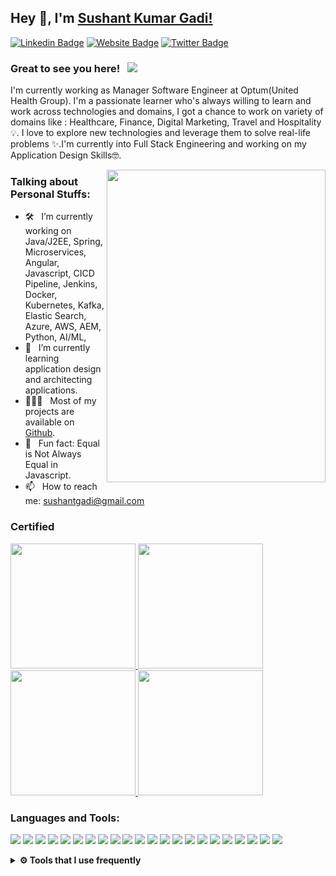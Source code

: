 ## Hey 👋, I'm [Sushant Kumar Gadi!](https://github.com/sushantgadi/)

[![Linkedin Badge](https://img.shields.io/badge/-LinkedIn-0e76a8?style=flat-square&logo=Linkedin&logoColor=white)](www.linkedin.com/in/sushantgadi)
[![Website Badge](https://img.shields.io/badge/Website-3b5998?style=flat-square&logo=google-chrome&logoColor=white)](https://sushantgadi.github.io/)
[![Twitter Badge](https://img.shields.io/badge/-Twitter-00acee?style=flat-square&logo=Twitter&logoColor=white)](https://twitter.com/sushantgadi)


### Great to see you here! &nbsp; ![](https://visitor-badge.glitch.me/badge?page_id=sushantgadi.sushantgadi&style=flat-square&color=0088cc)

I'm currently working as Manager Software Engineer at Optum(United Health Group). I'm a passionate learner who's always willing to learn and work across technologies and domains, I got a chance to work on variety of domains like : Healthcare, Finance, Digital Marketing, Travel and Hospitality 💡. I love to explore new technologies and leverage them to solve real-life problems ✨.I'm currently into Full Stack Engineering and working on my Application Design Skills🤓.

<img align="right" height="500" width="350" alt="" src="https://raw.githubusercontent.com/sushantgadi/sushantgadi.github.io/main/docs/hello.gif" />

### Talking about Personal Stuffs:

- 🛠 &nbsp; I’m currently working on Java/J2EE, Spring, Microservices, Angular, Javascript, CICD Pipeline, Jenkins, Docker, Kubernetes, Kafka, Elastic Search, Azure, AWS, AEM, Python, AI/ML,
- 🚀 &nbsp; I’m currently learning application design and architecting applications.
- 👨🏻‍💻 &nbsp; Most of my projects are available on [Github](https://github.com/sushantgadi).
- 👾 &nbsp; Fun fact: Equal is Not Always Equal in Javascript.
- 📫 &nbsp; How to reach me: sushantgadi@gmail.com

### Certified
<p>
 <a href="https://www.credly.com/badges/600d688c-cfde-46c0-b4fc-b0db7fc45424" target="_blank">
<img src="https://images.credly.com/size/340x340/images/285339cc-675a-4b1a-bdd9-283868af2fc8/EXAM-Expert-AZ-303-600x600.png" width="200" height="200"/>
</a>
<a href="https://www.credly.com/badges/295674b0-1a63-423b-9690-d6a71a8a928d" target="_blank">
<img src="https://images.credly.com/size/340x340/images/be8fcaeb-c769-4858-b567-ffaaa73ce8cf/image.png"  width="200" height="200"/>
</a>
<a href="https://drive.google.com/file/d/1JBWbgB2KPi2QSyLjdAsFHSZTJ83RRN_z/view" target="_blank">
<img src="https://itnium.com/Images/ocjp.jpg"  width="200" height="200"/>
</a>
<a href="https://drive.google.com/file/d/1YO2wT_LTz1Mp4v5mV6N33a5zFK-3hcua/view" target="_blank">
<img src="https://encrypted-tbn0.gstatic.com/images?q=tbn:ANd9GcTkbqM2HU1_jWVgl3OQu_N61Sv2SEY1HJlDdrMmGGGSJd_vPgKm-4rjUUuH9hhfpqAFAj8&usqp=CAU"  width="200" height="200"/>
</a>
</p>

### Languages and Tools:

<p>
<img src="https://img.shields.io/badge/java-%23ED8B00.svg?&style=for-the-badge&logo=java&logoColor=white"/>
<img src="https://img.shields.io/badge/python-3670A0?style=for-the-badge&logo=python&logoColor=ffdd54"/>
<img src="https://img.shields.io/badge/spring-%236DB33F.svg?style=for-the-badge&logo=spring&logoColor=white"/>
<img src="https://img.shields.io/badge/Apache%20Kafka-000?style=for-the-badge&logo=apachekafka"/>
<img src="https://img.shields.io/badge/-ElasticSearch-005571?style=for-the-badge&logo=elasticsearch"/>
<img src="https://img.shields.io/badge/-GraphQL-E10098?style=for-the-badge&logo=graphql&logoColor=white">
<img src="https://img.shields.io/badge/javascript%20-%23323330.svg?&style=for-the-badge&logo=javascript&logoColor=%23F7DF1E"/>
<img src="https://img.shields.io/badge/angular-%23DD0031.svg?style=for-the-badge&logo=angular&logoColor=white">
<img src="https://img.shields.io/badge/html5%20-%23E34F26.svg?&style=for-the-badge&logo=html5&logoColor=white"/>
<img src="https://img.shields.io/badge/css3%20-%231572B6.svg?&style=for-the-badge&logo=css3&logoColor=white"/>
<img src="https://img.shields.io/badge/postgres-%23316192.svg?style=for-the-badge&logo=postgresql&logoColor=white">
<img src="https://img.shields.io/badge/mysql-%2300f.svg?&style=for-the-badge&logo=mysql&logoColor=white"/>
<img src ="https://img.shields.io/badge/MongoDB-%234ea94b.svg?&style=for-the-badge&logo=mongodb&logoColor=white"/>
<img src="https://img.shields.io/badge/jenkins%20-%232C5263.svg?&style=for-the-badge&logo=jenkins&logoColor=white"/>
<img src="https://img.shields.io/badge/docker%20-%230db7ed.svg?&style=for-the-badge&logo=docker&logoColor=white"/>
<img src="https://img.shields.io/badge/kubernetes%20-%23326ce5.svg?&style=for-the-badge&logo=kubernetes&logoColor=white"/>
<img src="https://img.shields.io/badge/azure-%230072C6.svg?style=for-the-badge&logo=microsoftazure&logoColor=white"/>
<img src="https://img.shields.io/badge/terraform-%235835CC.svg?style=for-the-badge&logo=terraform&logoColor=white"/>
<img src="https://img.shields.io/badge/Apache%20Maven-C71A36?style=for-the-badge&logo=Apache%20Maven&logoColor=white"/>
<img src="https://img.shields.io/badge/dependabot-025E8C?style=for-the-badge&logo=dependabot&logoColor=white"/>
<img src="https://img.shields.io/badge/node.js%20-%2343853D.svg?&style=for-the-badge&logo=node.js&logoColor=white"/>
<img src="https://img.shields.io/badge/git%20-%23F05033.svg?&style=for-the-badge&logo=git&logoColor=white"/>
</p>
<details>	
<br />
	
  <summary><b>⚙️ Tools that I use frequently</b></summary>
  	<ul>
  	    <li><b>OS:</b> Mac/RHEL/Ubuntu</li>
	    <li><b>Laptop: </b> Macbook Pro</li>
  	    <li><b>Browser: </b> Chrome</li>
	    <li><b>Code Editor:</b> VSCode, Intellij</li>
	    <li><b>To Stay Updated:</b> LinkedIn Learning, Youtube, Dev.to, Medium, Twitter</li>
	    <br />
	</ul>	
</details>
